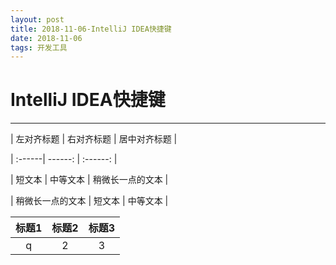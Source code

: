 ```yaml
---
layout: post
title: 2018-11-06-IntelliJ IDEA快捷键
date: 2018-11-06
tags: 开发工具   
---
```

# IntelliJ IDEA快捷键 #

----------

| 左对齐标题 | 右对齐标题 | 居中对齐标题 |

| :------| ------: | :------: |

| 短文本 | 中等文本 | 稍微长一点的文本 |

| 稍微长一点的文本 | 短文本 | 中等文本 |


|标题1|标题2|标题3|
|:----:|:------:|:----:|
|q|2|3|4